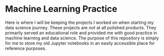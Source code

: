 # Machine Learning Practice
Here is where I will be keeping the projects I worked on when starting my data science journey. These projects are *not* at all polished products. They primarily served an educational role and provided me with good practice in machine learning and data science. The purpose of this repository is simply for me to store my old Jupyter notebooks in an easily accessible place for reference purposes.

